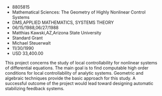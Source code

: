 
* 8805815
* Mathematical Sciences: The Geometry of Highly Nonlinear Control Systems
* DMS,APPLIED MATHEMATICS, SYSTEMS THEORY
* 06/15/1988,06/27/1988
* Matthias Kawski,AZ,Arizona State University
* Standard Grant
* Michael Steuerwalt
* 11/30/1990
* USD 33,400.00

This project concerns the study of local controllability for nonlinear systems
of differential equations. The main goal is to find computable high order
conditions for local controllability of analytic systems. Geometric and
algebraic techniques provide the basic approach for this study. A successful
outcome of the project would lead toward designing automatic stabilizing
feedback systems.
